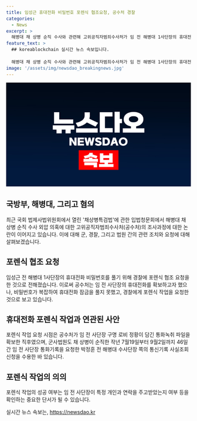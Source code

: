 ```yaml
---
title: 임성근 휴대전화 비밀번호 포렌식 협조요청, 공수처 경찰
categories:
  - News
excerpt: >
  해병대 채 상병 순직 수사와 관련해 고위공직자범죄수사처가 임 전 해병대 1사단장의 휴대전화 비밀번호를 풀기 위해 경찰에 협조를 요청했다는 보도가 나왔다. 이 사안은 임 전 사단장과 블랙펄인베스트 전 대표의 통화 녹취파일 확보 이후에 발생한 것으로, 통화 내용을 확인하기 위한 조치로 해석되고 있다. 또한, 군사법원도 박정훈 전 해병대 수사단장 측의 통신기록 사실조회 신청을 수용했으며, 해당 휴대전화의 포렌식 작업이 성공하면 연락 내용 확인 등의 단서가 될 수 있다고 보도되고 있다.
feature_text: >
  ## koreablockchain 실시간 뉴스 속보입니다.

  해병대 채 상병 순직 수사와 관련해 고위공직자범죄수사처가 임 전 해병대 1사단장의 휴대전화 비밀번호를 풀기 위해 경찰에 협조를 요청했다는 보도가 나왔다. 이 사안은 임 전 사단장과 블랙펄인베스트 전 대표의 통화 녹취파일 확보 이후에 발생한 것으로, 통화 내용을 확인하기 위한 조치로 해석되고 있다. 또한, 군사법원도 박정훈 전 해병대 수사단장 측의 통신기록 사실조회 신청을 수용했으며, 해당 휴대전화의 포렌식 작업이 성공하면 연락 내용 확인 등의 단서가 될 수 있다고 보도되고 있다.
image: '/assets/img/newsdao_breakingnews.jpg'
---
```


<p><img src="/assets/img/newsdao_breakingnews.jpg" alt="koreablockchain 속보" /></p>

<h2 data-ke-size="size26">국방부, 해병대, 그리고 혐의</h2>

<p data-ke-size="size16">최근 국회 법제사법위원회에서 열린 '채상병특검법'에 관한 입법청문회에서 해병대 채 상병 순직 수사 외압 의혹에 대한 고위공직자범죄수사처(공수처)의 조사과정에 대한 논란이 이어지고 있습니다. 이에 대해 군, 경찰, 그리고 법원 간의 관련 조치와 요청에 대해 살펴보겠습니다.</p>

<h2 data-ke-size="size26">포렌식 협조 요청</h2>

<p data-ke-size="size16">임성근 전 해병대 1사단장의 휴대전화 비밀번호를 풀기 위해 경찰에 포렌식 협조 요청을 한 것으로 전해졌습니다. 이로써 공수처는 임 전 사단장의 휴대전화를 확보하고자 했으나, 비밀번호가 복잡하여 휴대전화 잠금을 풀지 못했고, 경찰에게 포렌식 작업을 요청한 것으로 보고 있습니다.</p>

<h2 data-ke-size="size26">휴대전화 포렌식 작업과 연관된 사안</h2>

<p data-ke-size="size16">포렌식 작업 요청 시점은 공수처가 임 전 사단장 구명 로비 정황이 담긴 통화녹취 파일을 확보한 직후였으며, 군사법원도 채 상병이 순직한 작년 7월19일부터 9월2일까지 46일간 임 전 사단장 통화기록을 요청한 박정훈 전 해병대 수사단장 쪽의 통신기록 사실조회 신청을 수용한 바 있습니다.</p>

<h2 data-ke-size="size26">포렌식 작업의 의의</h2>

<p data-ke-size="size16">포렌식 작업의 성공 여부는 임 전 사단장이 특정 개인과 연락을 주고받았는지 여부 등을 확인하는 중요한 단서가 될 수 있습니다.</p>
실시간 뉴스 속보는, <a href="https://newsdao.kr" rel="dofollow">https://newsdao.kr</a>


